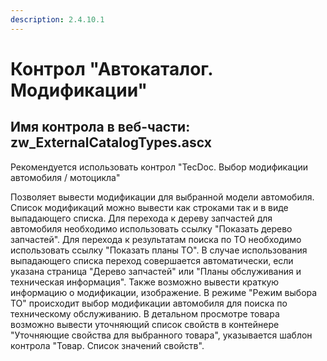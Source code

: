 ```yaml
---
description: 2.4.10.1
---
```


# Контрол "Автокаталог. Модификации"

## Имя контрола в веб-части: zw\_ExternalCatalogTypes.ascx

Рекомендуется использовать контрол "TecDoc. Выбор модификации автомобиля / мотоцикла"

Позволяет вывести модификации для выбранной модели автомобиля. Список модификаций можно вывести как строками так и в виде выпадающего списка. Для перехода к дереву запчастей для автомобиля необходимо использовать ссылку "Показать дерево запчастей". Для перехода к результатам поиска по ТО необходимо использовать ссылку "Показать планы ТО". В случае использования выпадающего списка переход совершается автоматически, если указана страница "Дерево запчастей" или "Планы обслуживания и техническая информация". Также возможно вывести краткую информацию о модификации, изображение. В режиме "Режим выбора ТО" происходит выбор модификации автомобиля для поиска по техническому обслуживанию. В детальном просмотре товара возможно вывести уточняющий список свойств в контейнере "Уточняющие свойства для выбранного товара", указывается шаблон контрола "Товар. Список значений свойств".

